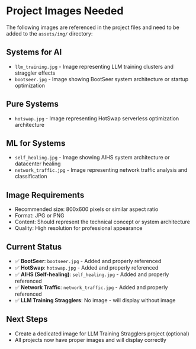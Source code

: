 # Project Images Needed

The following images are referenced in the project files and need to be added to the `assets/img/` directory:

## Systems for AI
- `llm_training.jpg` - Image representing LLM training clusters and straggler effects
- `bootseer.jpg` - Image showing BootSeer system architecture or startup optimization

## Pure Systems  
- `hotswap.jpg` - Image representing HotSwap serverless optimization architecture

## ML for Systems
- `self_healing.jpg` - Image showing AIHS system architecture or datacenter healing
- `network_traffic.jpg` - Image representing network traffic analysis and classification

## Image Requirements
- Recommended size: 800x600 pixels or similar aspect ratio
- Format: JPG or PNG
- Content: Should represent the technical concept or system architecture
- Quality: High resolution for professional appearance

## Current Status
- ✅ **BootSeer**: `bootseer.jpg` - Added and properly referenced
- ✅ **HotSwap**: `hotswap.jpg` - Added and properly referenced
- ✅ **AIHS (Self-healing)**: `self_healing.jpg` - Added and properly referenced  
- ✅ **Network Traffic**: `network_traffic.jpg` - Added and properly referenced
- ✅ **LLM Training Stragglers**: No image - will display without image

## Next Steps
- Create a dedicated image for LLM Training Stragglers project (optional)
- All projects now have proper images and will display correctly
